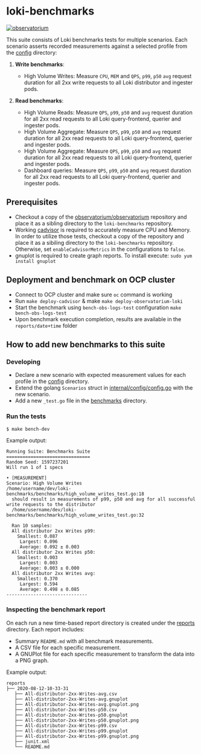 # loki-benchmarks

[![observatorium](https://circleci.com/gh/observatorium/loki-benchmarks.svg?style=svg)](https://app.circleci.com/pipelines/github/observatorium/loki-benchmarks)

This suite consists of Loki benchmarks tests for multiple scenarios. Each scenario asserts recorded measurements against a selected profile from the [config](./config) directory:

1. **Write benchmarks**:
   - High Volume Writes: Measure `CPU`, `MEM` and `QPS`, `p99`, `p50` `avg` request duration for all 2xx write requests to all Loki distributor and ingester pods.

2. **Read benchmarks**:
   - High Volume Reads: Measure `QPS`, `p99`, `p50` and `avg` request duration for all 2xx read requests to all Loki query-frontend, querier and ingester pods.
   - High Volume Aggregate: Measure `QPS`, `p99`, `p50` and `avg` request duration for all 2xx read requests to all Loki query-frontend, querier and ingester pods.
   - High Volume Aggregate: Measure `QPS`, `p99`, `p50` and `avg` request duration for all 2xx read requests to all Loki query-frontend, querier and ingester pods.
   - Dashboard queries: Measure `QPS`, `p99`, `p50` and `avg` request duration for all 2xx read requests to all Loki query-frontend, querier and ingester pods.

## Prerequisites

* Checkout a copy of the [observatorium/observatorium](https://github.com/observatorium/observatorium) repository and place it as a sibling directory to the `loki-benchmarks` repository.  
* Working [cadvisor](https://github.com/google/cadvisor) is required to accurately measure CPU and Memory. In order to utilize those tests, checkout a copy of the repository and place it as a sibiling directory to the `loki-benchmarks` repository. Otherwise, set `enableCadvisorMetrics` in the configurations to `false`.
* gnuplot is required to create graph reports. To install execute: `sudo yum install gnuplot`

## Deployment and benchmark on OCP cluster

* Connect to OCP cluster and make sure `oc` command is working  
* Run `make deploy-cadvisor` & make `make deploy-observatorium-loki`
* Start the benchmark using `bench-obs-logs-test` configuration `make bench-obs-logs-test`
* Upon benchmark execution completion, results are available in the `reports/date+time` folder

## How to add new benchmarks to this suite

### Developing

* Declare a new scenario with expected measurement values for each profile in the [config](./config) directory.
* Extend the golang `Scenarios` struct in [internal/config/config.go](./internal/config/config.go) with the new scenario.
* Add a new `_test.go` file in the [benchmarks](./benchmarks) directory.

### Run the tests

```
$ make bench-dev
```

Example output:
```
Running Suite: Benchmarks Suite
===============================
Random Seed: 1597237201
Will run 1 of 1 specs

• [MEASUREMENT]
Scenario: High Volume Writes
/home/username/dev/loki-benchmarks/benchmarks/high_volume_writes_test.go:18
  should result in measurements of p99, p50 and avg for all successful write requests to the distributor
  /home/username/dev/loki-benchmarks/benchmarks/high_volume_writes_test.go:32

  Ran 10 samples:
  All distributor 2xx Writes p99:
    Smallest: 0.087
     Largest: 0.096
     Average: 0.092 ± 0.003
  All distributor 2xx Writes p50:
    Smallest: 0.003
     Largest: 0.003
     Average: 0.003 ± 0.000
  All distributor 2xx Writes avg:
    Smallest: 0.370
     Largest: 0.594
     Average: 0.498 ± 0.085
------------------------------
```

### Inspecting the benchmark report

On each run a new time-based report directory is created under the [reports](./reports) directory. Each report includes:
* Summary `README.md` with all benchmark measurements.
* A CSV file for each specific measurement.
* A GNUPlot file for each specific measurement to transform the data into a PNG graph.

Example output:
```
reports
├── 2020-08-12-10-33-31
   ├── All-distributor-2xx-Writes-avg.csv
   ├── All-distributor-2xx-Writes-avg.gnuplot
   ├── All-distributor-2xx-Writes-avg.gnuplot.png
   ├── All-distributor-2xx-Writes-p50.csv
   ├── All-distributor-2xx-Writes-p50.gnuplot
   ├── All-distributor-2xx-Writes-p50.gnuplot.png
   ├── All-distributor-2xx-Writes-p99.csv
   ├── All-distributor-2xx-Writes-p99.gnuplot
   ├── All-distributor-2xx-Writes-p99.gnuplot.png
   ├── junit.xml
   └── README.md
```
